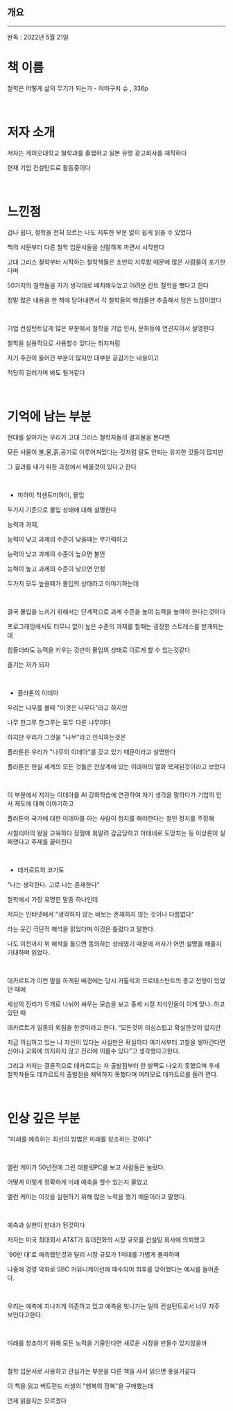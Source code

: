 ## 개요
---
완독 : 2022년 5월 21일

# 책 이름

철학은 어떻게 삶의 무기가 되는가 - 야마구치 슈 , 336p

​

# 저자 소개

저자는 게이오대학교 철학과를 졸업하고 일본 유명 광고회사를 재직하다

현재 기업 컨설턴트로 활동중이다

​

# 느낀점

겁나 쉽다, 철학을 전혀 모르는 나도 지루한 부분 없이 쉽게 읽을 수 있었다

책의 서문부터 다른 철학 입문서들을 신랄하게 까면서 시작한다

고대 그리스 철학부터 시작하는 철학책들은 초반의 지루함 때문에 많은 사람들이 포기한다며

50가지의 철학들을 자기 생각대로 배치해두었고 어려운 칸트 철학을 뺐다고 한다

정말 많은 내용을 한 책에 담아내면서 각 철학들의 핵심들만 추출해서 담은 느낌이었다

​

기업 컨설턴트답게 많은 부분에서 철학을 기업 인사, 문화등에 연관지어서 설명한다

철학을 실용적으로 사용할수 있다는 취지처럼

자기 주관이 들어간 부분이 많지만 대부분 공감가는 내용이고

적당히 걸러가며 봐도 될거같다

​

# 기억에 남는 부분

현대를 살아가는 우리가 고대 그리스 철학자들의 결과물을 본다면

모든 사물이 불,물,흙,공기로 이루어져있다는 것처럼 말도 안되는 유치한 것들이 많지만

그 결과를 내기 위한 과정에서 배울것이 있다고 한다

​

- 미하이 칙센트미하이, 몰입

두가지 기준으로 몰입 상태에 대해 설명한다

능력과 과제,

능력이 낮고 과제의 수준이 낮을때는 무기력하고

능력이 낮고 과제의 수준이 높으면 불안

능력이 높고 과제의 수준이 낮으면 안정

두가지 모두 높을때가 몰입의 상태라고 이야기하는데

​

결국 몰입을 느끼기 위해서는 단계적으로 과제 수준을 높여 능력을 높여야 한다는것이다

프로그래밍에서도 터무니 없이 높은 수준의 과제를 할때는 굉장한 스트레스를 받게되는데

힘들더라도 능력을 키우는 것만이 몰입의 상태로 이르게 할 수 있는것같다

즐기는 자가 되자

​

- 플라톤의 이데아

우리는 나무를 볼때 "이것은 나무다"라고 하지만

나무 한그루 한그루는 모두 다른 나무이다

하지만 우리가 그것을 "나무"라고 인식하는것은

플라톤은 우리가 "나무의 이데아"를 갖고 있기 때문이라고 설명한다

플라톤은 현실 세계의 모든 것들은 천상계에 있는 이데아의 열화 복제된것이라고 보았다

​

이 부분에서 저자는 이데아를 AI 강화학습에 연관하여 자기 생각을 말하다가 기업의 인사 제도에 대해 이야기하고

플라톤이 국가에 대한 이데아를 아는 사람이 정치를 해야한다는 철인 정치를 주장해

시칠리아의 왕을 교육하다 정쟁에 휘말려 감금당하고 아테네로 도망치는 등 이상론이 실패했다고 주제를 끝마친다

​

- 데카르트의 코기토

"나는 생각한다. 고로 나는 존재한다"

철학에서 가장 유명한 말중 하나인데

저자는 인터넷에서 "생각하지 않는 바보는 존재하지 않는 것이나 다름없다"

라는 웃긴 극단적 해석을 읽었다며 이것은 틀렸다고 말한다.

나도 이전까지 위 해석을 들으면 동의하는 상태였기 때문에 저자가 어떤 설명을 해줄지 기대하며 읽었다.

​

데카르트가 이런 말을 하게된 배경에는 당시 카톨릭과 프로테스탄트의 종교 전쟁이 있었던 때에

세상의 진리가 두개로 나뉘어 싸우는 모습을 보고 중세 시절 지식인들이 이게 맞나..하고 있던 때

데카르트가 일종의 외침을 한것이라고 한다. “모든것이 의심스럽고 확실한것이 없지만

지금 의심하고 있는 나 자신이 있다는 사실만은 확실하다 여기서부터 고찰을 쌓아간다면 신이나 교회에 의지하지 않고 진리에 이를수 있다”고 생각했다고한다.

그리고 저자는 결론적으로 데카르트는 저 출발점부터 한 발짝도 나오지 못했으며 후세 철학자들도 데카르트의 출발점을 채택하지 못했다며 여러모로 데카트르를 돌려 깐다.

​

# 인상 깊은 부분

"미래를 예측하는 최선의 방법은 미래를 창조하는 것이다"

​

앨런 케이가 50년전에 그린 태블릿PC를 보고 사람들은 놀랐다.

어떻게 이렇게 정확하게 미래 예측을 할수 있는지 물었고

앨런 케이는 이것을 실현하기 위해 많은 노력을 했기 때문이라고 말했다.

​

예측과 실현이 반대가 된것이다

저자는 미국 최대회사 AT&T가 휴대전화의 시장 규모를 컨설팅 회사에 의뢰했고

'90만 대'로 예측했던것과 달리 시장 규모가 1억대를 가볍게 돌파하며

나중에 경영 악화로 SBC 커뮤니케이션에 매수되어 최후를 맞이했다는 예시를 들어준다.

​

우리는 예측에 지나치게 의존하고 있고 예측을 빗나가는 일이 컨설턴트로서 너무 자주 보인다고한다.

​

미래를 창조하기 위해 모든 노력을 기울인다면 새로운 시장을 만들수 있지않을까

​

철학 입문서로 사용하고 관심가는 부분을 다른 책을 사서 읽으면 좋을거같다

이 책을 읽고 버트런드 러셀의 "행복의 정복"을 구매했는데

언제 읽을지는 모르겠다